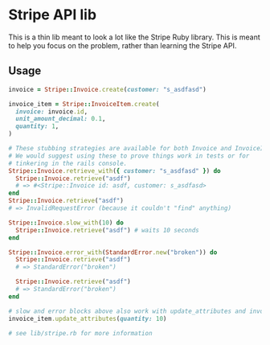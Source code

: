 # Stripe API lib

This is a thin lib meant to look a lot like the Stripe Ruby library.
This is meant to help you focus on the problem, rather than learning the Stripe API.

## Usage

```ruby
invoice = Stripe::Invoice.create(customer: "s_asdfasd")

invoice_item = Stripe::InvoiceItem.create(
  invoice: invoice.id,
  unit_amount_decimal: 0.1,
  quantity: 1,
)

# These stubbing strategies are available for both Invoice and InvoiceItem.
# We would suggest using these to prove things work in tests or for
# tinkering in the rails console.
Stripe::Invoice.retrieve_with({ customer: "s_asdfasd" }) do
  Stripe::Invoice.retrieve("asdf")
  # => #<Stripe::Invoice id: asdf, customer: s_asdfasd>
end
Stripe::Invoice.retrieve("asdf")
# => InvalidRequestError (because it couldn't "find" anything)

Stripe::Invoice.slow_with(10) do
  Stripe::Invoice.retrieve("asdf") # waits 10 seconds
end

Stripe::Invoice.error_with(StandardError.new("broken")) do
  Stripe::Invoice.retrieve("asdf")
  # => StandardError("broken")

  Stripe::Invoice.retrieve("asdf")
  # => StandardError("broken")
end

# slow and error blocks above also work with update_attributes and invoice items:
invoice_item.update_attributes(quantity: 10)

# see lib/stripe.rb for more information
```
